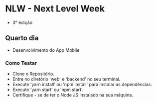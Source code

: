 # NLW - Next Level Week 

- 3° edição

## Quarto dia

- Desenvolvimento do App Mobile

### Como Testar

- Clone o Repositório.
- Entre no diretório 'web' e 'backend' no seu terminal.
- Execute 'yarn install' ou 'npm install' para instalar as dependências.
- Execute 'yarn start' ou 'npm start'.
- Certifique - se de ter o Node JS instalado na sua máquina. 
